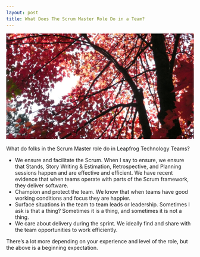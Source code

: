 ```yaml
---
layout: post
title: What Does The Scrum Master Role Do in a Team?
---
```


<img src="/assets/images/2017-05-19-scrum-master-in-a-team.jpg">

What do folks in the Scrum Master role do in Leapfrog Technology Teams?

* We ensure and facilitate the Scrum. When I say to ensure, we ensure that Stands, Story Writing & Estimation, Retrospective, and Planning sessions happen and are effective and efficient. We have recent evidence that when teams operate with parts of the Scrum framework, they deliver software.
* Champion and protect the team. We know that when teams have good working conditions and focus they are happier.
* Surface situations in the team to team leads or leadership. Sometimes I ask is that a thing? Sometimes it is a thing, and sometimes it is not a thing.
* We care about delivery during the sprint. We ideally find and share with the team opportunities to work efficiently.

There’s a lot more depending on your experience and level of the role, but the above is a beginning expectation.

